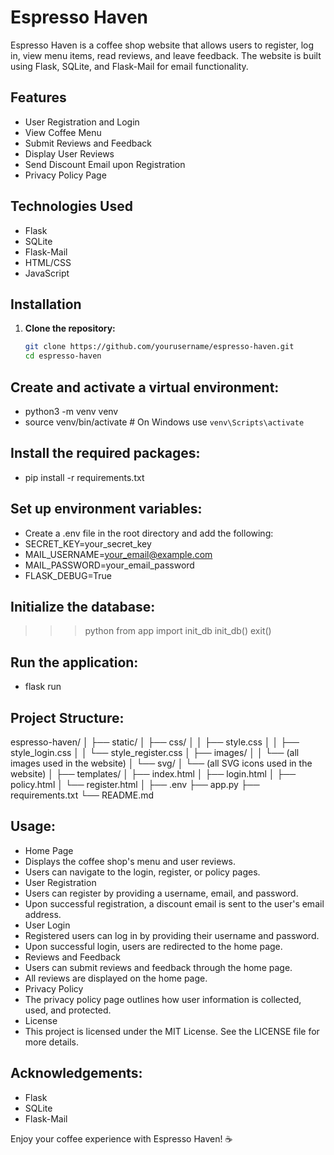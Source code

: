 # Espresso Haven

Espresso Haven is a coffee shop website that allows users to register, log in, view menu items, read reviews, and leave feedback. The website is built using Flask, SQLite, and Flask-Mail for email functionality.

## Features

- User Registration and Login
- View Coffee Menu
- Submit Reviews and Feedback
- Display User Reviews
- Send Discount Email upon Registration
- Privacy Policy Page

## Technologies Used

- Flask
- SQLite
- Flask-Mail
- HTML/CSS
- JavaScript

## Installation

1. **Clone the repository:**
   ```bash
   git clone https://github.com/yourusername/espresso-haven.git
   cd espresso-haven


## Create and activate a virtual environment:
- python3 -m venv venv
- source venv/bin/activate  # On Windows use `venv\Scripts\activate`

## Install the required packages:
- pip install -r requirements.txt

## Set up environment variables:
- Create a .env file in the root directory and add the following:
- SECRET_KEY=your_secret_key
- MAIL_USERNAME=your_email@example.com
- MAIL_PASSWORD=your_email_password
- FLASK_DEBUG=True

## Initialize the database:
>>> python
>>> from app import init_db
>>> init_db()
>>> exit()


## Run the application:
- flask run


## Project Structure:

espresso-haven/
│
├── static/
│   ├── css/
│   │   ├── style.css
│   │   ├── style_login.css
│   │   └── style_register.css
│   ├── images/
│   │   └── (all images used in the website)
│   └── svg/
│       └── (all SVG icons used in the website)
│
├── templates/
│   ├── index.html
│   ├── login.html
│   ├── policy.html
│   └── register.html
│
├── .env
├── app.py
├── requirements.txt
└── README.md


## Usage:

- Home Page
- Displays the coffee shop's menu and user reviews.
- Users can navigate to the login, register, or policy pages.
- User Registration
- Users can register by providing a username, email, and password.
- Upon successful registration, a discount email is sent to the user's email address.
- User Login
- Registered users can log in by providing their username and password.
- Upon successful login, users are redirected to the home page.
- Reviews and Feedback
- Users can submit reviews and feedback through the home page.
- All reviews are displayed on the home page.
- Privacy Policy
- The privacy policy page outlines how user information is collected, used, and protected.
- License
- This project is licensed under the MIT License. See the LICENSE file for more details.

## Acknowledgements:

- Flask
- SQLite
- Flask-Mail

Enjoy your coffee experience with Espresso Haven! ☕





